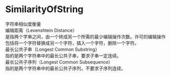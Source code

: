 # SimilarityOfString
字符串相似度衡量<br />
编辑距离（Levenshtein Distance）<br />
是指两个字串之间，由一个转成另一个所需的最少编辑操作次数。许可的编辑操作包括将一个字符替换成另一个字符，插入一个字符，删除一个字符。<br />
最长公共子串（Longest Common Substring）<br />
指的是两个字符串中的最长公共子串，要求子串一定连续。<br />
最长公共子序列（Longest Common Subsequence）<br />
指的是两个字符串中的最长公共子序列，不要求子序列连续。<br />
